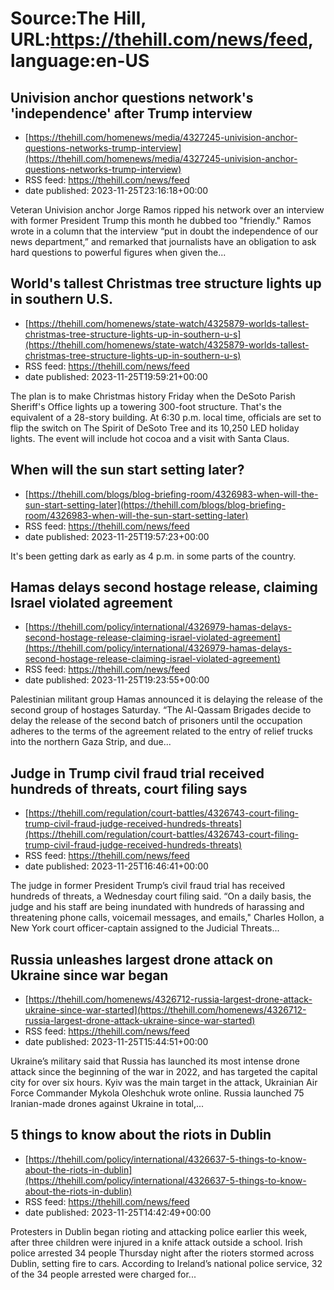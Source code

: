 # Source:The Hill, URL:https://thehill.com/news/feed, language:en-US

## Univision anchor questions network's 'independence' after Trump interview
 - [https://thehill.com/homenews/media/4327245-univision-anchor-questions-networks-trump-interview](https://thehill.com/homenews/media/4327245-univision-anchor-questions-networks-trump-interview)
 - RSS feed: https://thehill.com/news/feed
 - date published: 2023-11-25T23:16:18+00:00

Veteran Univision anchor Jorge Ramos ripped his network over an interview with former President Trump this month he dubbed too "friendly."  Ramos wrote in a column that the interview “put in doubt the independence of our news department,” and remarked that journalists have an obligation to ask hard questions to powerful figures when given the...

## World's tallest Christmas tree structure lights up in southern U.S.
 - [https://thehill.com/homenews/state-watch/4325879-worlds-tallest-christmas-tree-structure-lights-up-in-southern-u-s](https://thehill.com/homenews/state-watch/4325879-worlds-tallest-christmas-tree-structure-lights-up-in-southern-u-s)
 - RSS feed: https://thehill.com/news/feed
 - date published: 2023-11-25T19:59:21+00:00

The plan is to make Christmas history Friday when the DeSoto Parish Sheriff's Office lights up a towering 300-foot structure. That's the equivalent of a 28-story building. At 6:30 p.m. local time, officials are set to flip the switch on The Spirit of DeSoto Tree and its 10,250 LED holiday lights. The event will include hot cocoa and a visit with Santa Claus.

## When will the sun start setting later?
 - [https://thehill.com/blogs/blog-briefing-room/4326983-when-will-the-sun-start-setting-later](https://thehill.com/blogs/blog-briefing-room/4326983-when-will-the-sun-start-setting-later)
 - RSS feed: https://thehill.com/news/feed
 - date published: 2023-11-25T19:57:23+00:00

It's been getting dark as early as 4 p.m. in some parts of the country.

## Hamas delays second hostage release, claiming Israel violated agreement
 - [https://thehill.com/policy/international/4326979-hamas-delays-second-hostage-release-claiming-israel-violated-agreement](https://thehill.com/policy/international/4326979-hamas-delays-second-hostage-release-claiming-israel-violated-agreement)
 - RSS feed: https://thehill.com/news/feed
 - date published: 2023-11-25T19:23:55+00:00

Palestinian militant group Hamas announced it is delaying the release of the second group of hostages Saturday. “The Al-Qassam Brigades decide to delay the release of the second batch of prisoners until the occupation adheres to the terms of the agreement related to the entry of relief trucks into the northern Gaza Strip, and due...

## Judge in Trump civil fraud trial received hundreds of threats, court filing says
 - [https://thehill.com/regulation/court-battles/4326743-court-filing-trump-civil-fraud-judge-received-hundreds-threats](https://thehill.com/regulation/court-battles/4326743-court-filing-trump-civil-fraud-judge-received-hundreds-threats)
 - RSS feed: https://thehill.com/news/feed
 - date published: 2023-11-25T16:46:41+00:00

The judge in former President Trump’s civil fraud trial has received hundreds of threats, a Wednesday court filing said. “On a daily basis, the judge and his staff are being inundated with hundreds of harassing and threatening phone calls, voicemail messages, and emails," Charles Hollon, a New York court officer-captain assigned to the Judicial Threats...

## Russia unleashes largest drone attack on Ukraine since war began
 - [https://thehill.com/homenews/4326712-russia-largest-drone-attack-ukraine-since-war-started](https://thehill.com/homenews/4326712-russia-largest-drone-attack-ukraine-since-war-started)
 - RSS feed: https://thehill.com/news/feed
 - date published: 2023-11-25T15:44:51+00:00

Ukraine’s military said that Russia has launched its most intense drone attack since the beginning of the war in 2022, and has targeted the capital city for over six hours. Kyiv was the main target in the attack, Ukrainian Air Force Commander Mykola Oleshchuk wrote online. Russia launched 75 Iranian-made drones against Ukraine in total,...

## 5 things to know about the riots in Dublin
 - [https://thehill.com/policy/international/4326637-5-things-to-know-about-the-riots-in-dublin](https://thehill.com/policy/international/4326637-5-things-to-know-about-the-riots-in-dublin)
 - RSS feed: https://thehill.com/news/feed
 - date published: 2023-11-25T14:42:49+00:00

Protesters in Dublin began rioting and attacking police earlier this week, after three children were injured in a knife attack outside a school. Irish police arrested 34 people Thursday night after the rioters stormed across Dublin, setting fire to cars. According to Ireland’s national police service, 32 of the 34 people arrested were charged for...

